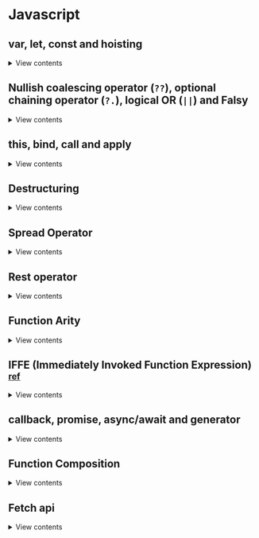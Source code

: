 # Javascript

## var, let, const and hoisting

<details>
<summary>View contents</summary>

### var, let & const

- `var` is a function scoped variable
- `let` and `const` are block scoped variable
- Duplicate declaration of variables, which is possible with `var`, will throw an error with `let` and `const`.
- `var` allows the possibility of `hoisting`, which is variable declarations being saved to memory. This allows for the unintended consequence of undefined variables in your code. The introduction of `let` and `const` resolves this issue, by throwing an error when attempting to use a variable before declaring it or attempting to declare a variable more than once.

| Keyword |	Scope |	Hoisting |	Can Be Reassigned |	Can Be Redeclared |
|---------|-------|----------|--------------------|-------------------|
| var |	Function scope |	Yes |	Yes |	Yes |
| let |	Block scope |	No |	Yes |	No |
| const |	Block scope |	No |	No |	No |

```js
// Initialize a global variable
var species = 'human'

function transform() {
  // Initialize a local, function-scoped variable
  var species = 'werewolf'
  console.log(species)
}

// Log the global and local variable
console.log(species) // human
transform() // werewolf
console.log(species) // human
```

```js
var fullMoon = true

// Initialize a global variable
let species = 'human'

if (fullMoon) {
  // Initialize a block scoped variable
  let species = 'werewolf'
  console.log(species) // werewolf
}

console.log(species) // human
```

```js
var fullMoon = true

// Initialize a global variable
var species = 'human'

if (fullMoon) {
  // Initialize a block scoped variable
  var species = 'werewolf'
  console.log(species) // werewolf
}

console.log(species) // werewolf
```

### hoisting

- In variable hoisting, only the variable declarations, and not the variable definition/assignment, is moved to the top of the scope chain.
- In function hoisting, both the function declaration as well as the definition is moved to the top of the scope chain.

```js
// Attempt to use a variable before declaring it
console.log(x) // undefined

// Variable assignment
var x = 100
```

The reason for this is due to hoisting, a JavaScript action in which __variable and function declarations are moved to the 
top of their scope__. Since only the actual declaration is hoisted, and not the initialization, the value in the first 
example returns undefined.

```js
// The code we wrote
console.log(x)
var x = 100

// How JavaScript interpreted it
var x
console.log(x)
x = 100
```

```js
// Initialize x in the global scope
var x = 100

function hoist() {
  // A condition that should not affect the outcome of the code
  if (false) {
    var x = 200
  }
  console.log(x) // undefined
}

hoist()
```

```js
// Initialize x in the global scope
let x = 100

function hoist() {
  // A condition that should not affect the outcome of the code
  if (false) {
    let x = 200
  }
  console.log(x) // 100
}

hoist()
```

</details>

## Nullish coalescing operator (`??`), optional chaining operator (`?.`), logical OR (`||`) and Falsy

<details>
<summary>View contents</summary>

```js
// Falsy - considered false when encountered in a Boolean context
// Falsy values - undefined, null, false, 0, -0, 0n, "", '', ``

// || - returns the right-hand operand if the left-hand is falsy
// leftExpr || rightExpr
0 || "other" // "other"

// ?? - similar to || but only returns the right-hand operand if the left-hand is null or undefined
// leftExpr ?? rightExpr
0 ?? "other" // 0
undefined ?? "other" // "other"

// ?. - like the . chaining operator, except that instead of causing an error if a reference is nullish (null or undefined),
// it returns undefined
const obj = { lang: "js" };
obj.lang?.toUpperCase // "JS"
obj.framework?.toUpperCase // undefined
obj.notexistingFunc?.() // undefined
obj.arr?.[1] // undefined

// combine
null || undefined ?? "foo" // syntax error
(null || undefined) ?? "foo" // "foo"

const foo = { someFooProp: "hi" } 
foo.someFooProp?.toUpperCase() ?? "not available" // "HI"
foo.someBarProp?.toUpperCase() ?? "not available" // "not available"
```

</details>

## this, bind, call and apply

<details>
<summary>View contents</summary>
  
### `this`

#### 1. Global Context

```js
console.log(this) // Window {postMessage: ƒ, blur: ƒ, focus: ƒ, close: ƒ, parent: Window, …}
```

```js
function printThis() {
  console.log(this) // Window {postMessage: ƒ, blur: ƒ, focus: ƒ, close: ƒ, parent: Window, …}
}

printThis()
```

```js
'use strict'

function printThis() {
  console.log(this) // undefined
}

printThis()
```

#### An Object Method

```js
const america = {
  name: 'The United States of America',
  yearFounded: 1776,

  describe() {
    console.log(`${this.name} was founded in ${this.yearFounded}.`) // "The United States of America was founded in 1776."
  },
}

america.describe()
```

#### Nested object

```js
const america = {
  name: 'The United States of America',
  yearFounded: 1776,
  details: {
    symbol: 'eagle',
    currency: 'USD',
    printDetails() {
      console.log(
        `The symbol is the ${this.symbol} and the currency is ${this.currency}.`,
      ) // "The symbol is the eagle and the currency is USD."
    },
  },
}

america.details.printDetails()
```

### A Function Constructor

```js
function Country(name, yearFounded) {
  this.name = name
  this.yearFounded = yearFounded

  this.describe = function () {
    console.log(`${this.name} was founded in ${this.yearFounded}.`) // "The United States of America was founded in 1776."

  }
}

const america = new Country('The United States of America', 1776)

america.describe()
```

#### A Class Constructor

```js
class Country {
  constructor(name, yearFounded) {
    this.name = name
    this.yearFounded = yearFounded
  }

  describe() {
    console.log(`${this.name} was founded in ${this.yearFounded}.`) // "The United States of America was founded in 1776."
  }
}

const america = new Country('The United States of America', 1776)

america.describe()
```

## call, apply & bind

- `call` and `apply` are very similar—they invoke a function with a specified `this` context, and optional arguments.
- `call` requires the arguments to be passed in one-by-one, and `apply` takes the arguments as an array.
- `call` and `apply` are used to invoke the `this` context of an object on the function.
- Sometimes, you might need to use a method over and over with the `this` context of another object, and in that case you could use the `bind` method to create a brand new function with an explicitly bound `this`.

```js
const book = {
  title: 'Brave New World',
  author: 'Aldous Huxley',
}

function summary() {
  console.log(`${this.title} was written by ${this.author}.`)
}

summary() // "undefined was written by undefined"

// call and apply are used to invoke the this context of book on the function.
summary.call(book) // "Brave New World was written by Aldous Huxley."
summary.apply(book) // "Brave New World was written by Aldous Huxley."

// bind
const braveNewWorldSummary = summary.bind(book)
braveNewWorldSummary() // "Brave New World was written by Aldous Huxley."

function longerSummary(genre, year) {
  console.log(
    `${this.title} was written by ${this.author}. It is a ${genre} novel written in ${year}.`,
  )
}

longerSummary.call(book, 'dystopian', 1932) // "Brave New World was written by Aldous Huxley. It is a dystopian novel written in 1932."
longerSummary.apply(book, ['dystopian', 1932]) // "Brave New World was written by Aldous Huxley. It is a dystopian novel written in 1932."
```
  
</details>

## Destructuring

<details>
<summary>View contents</summary>

`Destructuring is used to create varibles from array items or object properties.`

#### `Object Destructuring`
```js
const note = {
  id: 1,
  title: 'My first note',
  author: {
    firstName: 'Sherlock',
    lastName: 'Holmes',
  },
}

// Destructure properties into variables
const { id, title } = note

// Assign a custom name to a destructured value
const { id: noteId, title } = note

// Destructure nested properties
const {
  id,
  title,
  author: { firstName, lastName },
} = note

// Access object and nested values
const {
  author,
  author: { firstName, lastName },
} = note

// setting new variable with default value
const {title = 'foyez', date = new Date()} = note

// destructring on function parameter
const func = ({ id, title }) => `ID: ${id}, Title: ${title}`
func(note)
```

#### `Array Destructuring`

```js
const date = ['1970', '12', '01']
const nestedArray = [1, 2, [3, 4], 5]

// Destructure Array values into variables
const [year, month, day] = date

// Skip the second item in the array
const [year, , day] = date

// Destructure nested items
const [one, two, [three, four], five] = nestedArray
```

#### `Destructure the parameters in a function`

```js
const note = {
  id: 1,
  title: 'My first note',
  date: '01/01/1970',
}

// Using forEach
Object.entries(note).forEach(([key, value]) => {
  console.log(`${key}: ${value}`)
})

// Using a for loop
for (let [key, value] of Object.entries(note)) {
  console.log(`${key}: ${value}`)
}
```
  
</details>

## Spread Operator

<details>
<summary>View contents</summary>

`Spread syntax is used to unpack iterables such as arrays, objects, and function calls.`

#### `Spread with Arrays`

```js
// Create an Array
const tools = ['hammer', 'screwdriver']
const otherTools = ['wrench', 'saw']

// Unpack the tools Array into the allTools Array
const allTools = [...tools, ...otherTools]

// Add a new item
const updatedAllTools = [...allTools, 'parek']
```

#### `Convert Set to Array`

```js
// Create a set
const set = new Set()

set.add('octopus')
set.add('starfish')
set.add('whale')

// Convert Set to Array
const seaCreatures = [...set]
```

#### `Convert String to Array`

```js
const string = 'hello'

const stringArray = [...string]
```

#### `Spread with Objects`

```js
const user = {
  id: 3,
  name: 'Ron',
}

// add an item
const updatedUser = { ...user, isLoggedIn: true }

const user = {
  id: 3,
  name: 'Ron',
  organization: {
    name: 'Parks & Recreation',
    city: 'Pawnee',
  },
}

// add item in nested object
const updatedUser = { 
  ...user, 
  organization: {
    ...user.organization,
    position: 'Director'
  } 
}
```

#### `Spread with Function Calls`

```js
function multiply(a, b, c) {
  return a * b * c
}

const numbers = [1, 2, 3]
multiply(...numbers) // 12
```
  
</details>

## Rest operator

<details>
<summary>View contents</summary>
  
`The syntax appears the same as spread (...) but has the opposite effect. Instead of unpacking an array or object into individual values, the rest syntax will create an array or object of an indefinite number of arguments.`

```js
const [firstTool, ...rest] = ['hammer', 'screwdriver', 'wrench']
> firstTool // "hammer"
> rest // ["screwdriver", "wrench"]

const { isLoggedIn, ...rest } = { id: 1, name: 'Ben', isLoggedIn: true }
> isLoggedIn // true
> rest // { id: 1, name: 'Ben' }
```

```js
function multiply(...numbers) {
  return numbers.reduce((acc, num) => acc * num, 1)
}

multiply(1, 2, 3) // 6
```

```js
function multiply(firstNum, ...numbers) {
  console.log(firstNum) // 2
  
  return numbers.reduce((acc, num) => acc * num, 1)
}

multiply(2, 3, 4) // 12
```
  
</details>

## Function Arity

<details>
<summary>View contents</summary>

```js
/**
 * arity = the number of arguments a function takes
 */
const log = console.log
const functionArity = (func) => func.length

function add(a, b = 1) {
  log('arguments: ', arguments.length) // 4

  const sum = a + b
  console.log('sum: ', sum) // 3

  const argumentsSum = [...arguments].reduce((acc, val) => acc + val, 0)
  console.log('argumentsSum: ', argumentsSum) // 10
}

add(1, 2, 3, 4)
log('arity: ', functionArity(add)) // 1, since b has a default value
```
  
</details>

## IFFE (Immediately Invoked Function Expression) <sup>[ref](https://developer.mozilla.org/en-US/docs/Glossary/IIFE)</sup>

<details>
<summary>View contents</summary>

__IFFE__ - runs as soon as it is defined.

```js
(function () {
  statements
})()
```

#### Use cases

- Avoid polluting the global namespace

```js
// If we have some initiation code that we don't need to use again,
// we could use the IIFE pattern.

(function () {
  // some initiation code
  let firstVariable;
  let secondVariable;
})();

// firstVariable and secondVariable will be discarded after the function is executed.
```

- The module pattern

```js
// We would also use IIFE to create private and public variables and methods.

const makeWithdraw = balance => (function(copyBalance) {
  let balance = copyBalance; // This variable is private
  let doBadThings = function() {
    console.log("I will do bad things with your money");
  };
  doBadThings();
  return {
    withdraw: function(amount) {
      if (balance >= amount) {
        balance -= amount;
        return balance;
      } else {
        return "Insufficient money";
      }
    },
  }
})(balance);

const firstAccount = makeWithdraw(100); // "I will do bad things with your money"
console.log(firstAccount.balance); // undefined
console.log(firstAccount.withdraw(20)); // 80
console.log(firstAccount.withdraw(30)); // 50
console.log(firstAccount.doBadThings); // undefined, this method is private
const secondAccount = makeWithdraw(20); // "I will do bad things with your money"
secondAccount.withdraw(30); // "Insufficient money"
secondAccount.withdraw(20);  // 0
```

</details>

## callback, promise, async/await and generator

<details>
<summary>View contents</summary>

#### Callback

```js
function getNumber(num, cb) {
  if(typeof num === 'number') {
    cb(undefined, num * 2)
  } else {
    cb('Number must be provided.')
  }
}

getNumber(6, (err, data) => { // data: 12
  if(err) {
    console.log(err)
  } else {
    getNumber(data, (err, data) => { // data: 24
      if(err) {
        console.log(err)
      } else {
        getNumber(data, (err, data) => { // data: 48
          if(err) {
            console.log(err)
          } else {
            console.log(data)
          }
        })
      }
    })
  }
})
```

#### Promise

```js
// ===================PROMISE===========================
const getNumberPromise = num => new Promise((resolve, reject) => {
  if(typeof num === 'number') {
    resolve(num * 2)
  } else {
    reject('Number must be provided.')
  }
})

// Promise Chaining
getNumberPromise(6)
  .then(data => getNumberPromise(data)) // data: 12
  .then(data => getNumberPromise(data)) // data: 24
  .then(data => console.log(`Promise: ${data}`)) // data: 48
  .catch(err => console.log(`Promise: ${err}`))

// async/await
const processData = async () => {
  try {
    let data = await getNumberPromise(6) // data: 12
    data = await getNumberPromise(data) // data: 24
    data = await getNumberPromise(data) // data: 48
    console.log(data)
  } catch(err) {
    console.log(err)
  }
}

processData()
```

#### Generator

```js
function* generator() {
  let num = yield 6 // num: 12
  num = yield num // num: 24
  num = yield num // num: 48

  console.log(num)
}

const gen = generator()

const handleGenerator = (yielded) => {
  if (!yielded.done) {
    handleGenerator(gen.next(yielded.value * 2))
  }
}

handleGenerator(gen.next())
```

OR

```js
const getNumberGen = (generator) => {
  const gen = generator()

  function handle(yielded) {
    if(!yielded.done) {
      if(typeof yielded.value === 'number') {
        handle(gen.next(yielded.value * 2))
      }
    }
  }

  return handle(gen.next())
}

getNumberGen(function* () {
  let num = yield 6 // num: 12
  num = yield num // num: 24
  num = yield num // num: 48
  console.log(`Generator: ${num}`)
})
```

</details>

## Function Composition

<details>
<summary>View contents</summary>

`function composition allows you to apply one function to the output of another function.`

```js
const makeLouder = (str) => str.toUpperCase();
const repeatThreeTimes = (str) => str.repeat(3);
const embolden = (str) => str.bold();

const makeLouderRepeatThreeTimesEmbolden = (str) => embolden(repeatThreeTimes(makeLouder(str)));

const compose = (...funcs) => args => funcs.reduceRight((arg, fn) => fn(arg), args);
const makeLouderRepeatThreeTimesEmbolden2 = compose(
  embolden,
  repeatThreeTimes,
  makeLouder
);

console.log(makeLouderRepeatThreeTimesEmbolden("hello")); // <b>HELLOHELLOHELLO</b>
console.log(makeLouderRepeatThreeTimesEmbolden("hello")); // <b>HELLOHELLOHELLO</b>
```

</details>

## Fetch api

<details>
<summary>View contents</summary>

GET request (default)

```js
const url = "https://jsonplaceholder.typicode/users/1"
fetch(url) // call the fetch function passing the url of the API as a parameter
  .then(response => { // here we get a response (data) is an object with a series of methods
    return response.json() // Transform the data into json
  })
  .then(data => {
    console.log(data) // json data
  })
  .catch(err => {
    // catch errors if the server returns any errors
    console.log(err)
  })
```

__Response methods__

- clone() - As the method implies this method creates a clone of the response.
- redirect() - This method creates a new response but with a different URL.
- arrayBuffer() - In here we return a promise that resolves with an ArrayBuffer (ArrayBuffer, an array of bytes, is used to represent a generic, fixed-length raw binary data buffer. ).
- formData() - Also returns a promise but one that resolves with FormData object (FormData provides a way to easily construct a set of key/value pairs representing form fields and their values).
- blob() - This is one resolves with a Blob (A Binary Large OBject(BLOB) is a file-like object of immutable, raw data; they can be read as text or binary data).
- text() - In this case it resolves with a string.
- json() - Lastly we have the method to that resolves the promise with JSON (JavaScript Object Notation is a lightweight data-interchange format, that uses human-readable text to store and transmit data objects consisting of attribute–value pairs and array data types. It is easy for machines to parse and generate).

Fetch api wrapper function

```js
const isObject = val => typeof val === 'object' && val !== null && !Array.isArray(val)
  
/**
 * handle server request using fetch api
 * @param {string} url name of the api url
 * @param {string} methodName request method name
 * @param {string} data send data to server; datatype of data depends on api
 */
const apiCall = async (url, methodName = 'GET', data = null) => {
  const fetchData = {
    method: methodName,
    ...isObject(data) && { body: JSON.stringify(data) }, // add body property if data is an object
    headers: {
      "Content-Type": "application/json; charset=UTF-8",
    },
  }

  try {
    // Handle response you get from the server
    const data = await (await fetch(url, fetchData)).json()
    return [data, null]
  } catch (err) {
    // Handle errors you get from the server
    return [null, err]
  }
}

const data = { title: "foo", body: "bar", userId: 1 }
const [data, err] = await apiCall("https://jsonplaceholder.typicode.com/posts", "POST", data)
  
if (err !== null) {
  // handle errors
}
  
console.log(data)
```

</details>

